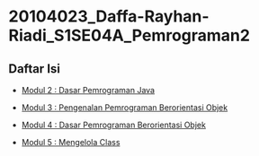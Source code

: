 # 20104023_Daffa-Rayhan-Riadi_S1SE04A_Pemrograman2
## Daftar Isi

* [Modul 2 : Dasar Pemrograman Java](https://github.com/Daffarr/20104023_Daffa-Rayhan-Riadi_S1SE04A_Pemrograman2/tree/modul2)

* [Modul 3 : Pengenalan Pemrograman Berorientasi Objek](https://github.com/Daffarr/20104023_Daffa-Rayhan-Riadi_S1SE04A_Pemrograman2/tree/modul3)

* [Modul 4 : Dasar Pemrograman Berorientasi Objek](https://github.com/Daffarr/20104023_Daffa-Rayhan-Riadi_S1SE04A_Pemrograman2/tree/modul4)

* [Modul 5 : Mengelola Class](https://github.com/Daffarr/20104023_Daffa-Rayhan-Riadi_S1SE04A_Pemrograman2/blob/modul5/README.md)
